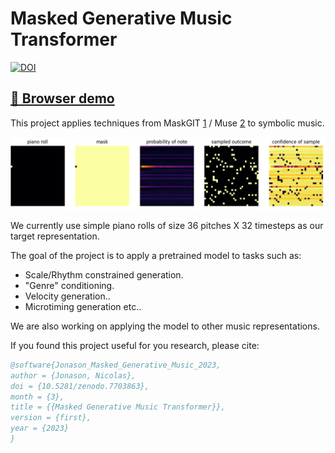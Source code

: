 # Masked Generative Music Transformer

[![DOI](https://zenodo.org/badge/591120173.svg)](https://zenodo.org/badge/latestdoi/591120173)

## [🎹 Browser demo](https://erl-j.github.io/loop-savant/)



This project applies techniques from MaskGIT [1] / Muse [2] to symbolic music.

![](misc/gen.gif)


We currently use simple piano rolls of size 36 pitches X 32 timesteps as our target representation.

The goal of the project is to apply a pretrained model to tasks such as:
- Scale/Rhythm constrained generation.
- "Genre" conditioning.
- Velocity generation..
- Microtiming generation etc..

We are also working on applying the model to other music representations.

[1]: https://arxiv.org/abs/2202.04200
[2]: https://arxiv.org/abs/2301.00704

If you found this project useful for you research, please cite:


```BibTex
@software{Jonason_Masked_Generative_Music_2023,
author = {Jonason, Nicolas},
doi = {10.5281/zenodo.7703863},
month = {3},
title = {{Masked Generative Music Transformer}},
version = {first},
year = {2023}
}
```
